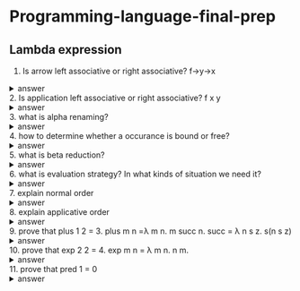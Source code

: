 # Programming-language-final-prep

## Lambda expression
  1. Is arrow left associative or right associative? f->y->x
<details>
  <summary>answer</summary>
   arrow is **right associative**. 
   To understand it, let see f->(y->x). It means this function takes a parameter f, and return a function that takes a parameter y and return x. It's easier to understand it by this example. let f x y = x. The type of f is x->y->x. Then the type f x: y->x. That's exactly what happen when x->(y->x).
</details>
  2. Is application left associative or right associative? f x y
<details>
  <summary>answer</summary>
   applicaiton is left associaive. f x y = (f x) y.
</details>
  3. what is alpha renaming?
  <details>
  <summary>answer</summary>
   λ x. t(x,z). We can see that in this lambda expression, z is free occurance and x is bound in the  λ x. Alpha renaming means we can rename the bound occurance x if the rename do not cause conflict( like using a name that has been used by some another variable.
</details>
  4. how to determine whether a occurance is bound or free? 
  <details>
  <summary>answer</summary>
   we need to figure out the scope of each lambda expression. like ((λ y. (λ x. t x) x). We can see that the first 'x' is bound by the parameter x. But the lambda expression (λ x. t x) only bound the x in the body of this function. the second 'x' is free variable since in the outmose function y is the bound variable
</details>
  5. what is beta reduction?
  <details>
  <summary>answer</summary>
   beta reduction is like evaluation of an application. For example, (λ x. t x) y is an application, function (λ x. t x)  takes a parameter y and should return something. In this case, it's t y.
</details>
  6. what is evaluation strategy? In what kinds of situation we need it?
  <details>
  <summary>answer</summary>
   evaluation strategy is like call by name or call by value. Consider this situation (λ x. t x) ((λ z. z) y). This is an application, however, the parameter of the frist function is another application. Therefore we have two choice, one is we evaluate the application (λ z. z) y before we pass it, like (λ z. z) y = y ,  (λ x. t x) ((λ z. z) y) = (λ x. t x) y = t y. The second choice is we pass the whole expression in to the body, like (λ x. t x) ((λ z. z) y) = t ((λ z. z) y) = t y.
</details>
  7. explain normal order
  <details>
  <summary>answer</summary>
   normal order is call by name. It means instead of evaluate the value of parameter, it pass the whole expression of parameter
</details>
  8. explain applicative order
  <details>
  <summary>answer</summary>
   applicative order is call by value. It means we evaluate the parameter before we pass it into a function.
</details>
  9. prove that plus 1 2 = 3. plus m n =λ m n. m succ n.  succ = λ n s z. s(n s z)
  <details>
  <summary>answer</summary>
    
  ```
   plus 1 2 
   = 1 succ 2 
   = succ 2 
   = (λ n s z. s (n s z)) 2 
   = λ s z. s( 2 s z) 
   = λ s z. s ( (λ s z. s (s z)) s z)  
   = λ s z. s (s (s z)) = 3
  ```
</details>
  10. prove that exp 2 2 = 4. exp m n = λ m n. n m.
  <details>
  <summary>answer</summary>
  
  ```
  exp 2 2 = (λ m n. n m) 2 2 
  = (λ n. n 2) 2 = 2 2 
  = (λ s z. s(s (z)) 2 
  = λ z. 2 (2 (z)) 
  = λ z. 2 ((λ s z. s(s(z))) z) 
  = λ s. 2 ((λ s z. s(s(z))) s) 
  = λ s. 2 (λ  z. s(s(z)))  
  = λ s. (λ s z. s(s(z))) (λ  z. s(s(z))) 
  =  λ s. λ z. (λ  z. s(s(z)) (λ  z. s(s(z)) z) 
  = λ s. λ z. (λ  z. s(s(z)) s(s(z) )  
  = λ s z. s(s(s(s(z)) = 4.
  ```
</details>
  11. prove that pred 1 = 0
  <details>
  <summary>answer</summary>
  
  ```
  pred 1 
  = snd (1 (λ p. pair( succ (fst p))(fst p))(pair 0 0)) 
  = (λp. p false)((λ s z. s z) (λ p. pair( succ (fst p))(fst p))(pair 0 0))
  = (λp. p false)((λ p. pair(succ (fst p))(fst p)) (pair 0 0))
  = (λp. p false)((λ p. (λ x y b. b x y)(succ (fst p))(fst p)) (pair 0 0))
  = (λp. p false)((λ p. λb. b(succ (fst p))(fst p)) (pair 0 0))
  = (λp. p false)((λ p. λb. b (succ (fst p))(fst p)) (λ z. z 0 0))
  = (λp. p false)((λ p. λb. b (succ ((λy. y true) p))((λy. y true) p)) (λ z. z 0 0))
  = (λp. p false)((λ p. λb. b (succ ((λy. y true) p))((λy. y true) p)) (λ z. z 0 0))
  = (λp. p false)((λ p. λb. b (succ (p true))(p true)) (λ z. z 0 0))
  = (λp. p false)((λ p. λb. b ((λ n s z. s(n s z)) (p true))(p true)) (λ z. z 0 0))
  = (λp. p false)((λ p. λb. b ((λs z. s((p true) s z)))(p true)) (λ z. z 0 0))
  = (λp. p false)(λb. b ((λs z. s(0 s z))) 0)
  = (λp. p false)(λb. b 1 0)
  = (λb. b 1 0) false
  = 0
  ```
</details>

